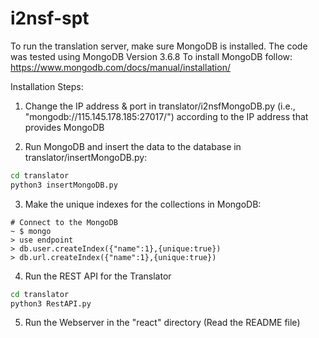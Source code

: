 # i2nsf-spt


To run the translation server, make sure MongoDB is installed.
The code was tested using MongoDB Version 3.6.8
To install MongoDB follow: https://www.mongodb.com/docs/manual/installation/

Installation Steps:
1. Change the IP address & port in translator/i2nsfMongoDB.py (i.e., "mongodb://115.145.178.185:27017/") according to the IP address that provides MongoDB

2. Run MongoDB and insert the data to the database in translator/insertMongoDB.py:
```sh
cd translator
python3 insertMongoDB.py
```

3. Make the unique indexes for the collections in MongoDB:
```
# Connect to the MongoDB
~ $ mongo
> use endpoint
> db.user.createIndex({"name":1},{unique:true})
> db.url.createIndex({"name":1},{unique:true})
```

4. Run the REST API for the Translator
```sh
cd translator
python3 RestAPI.py
```

5. Run the Webserver in the "react" directory (Read the README file)
